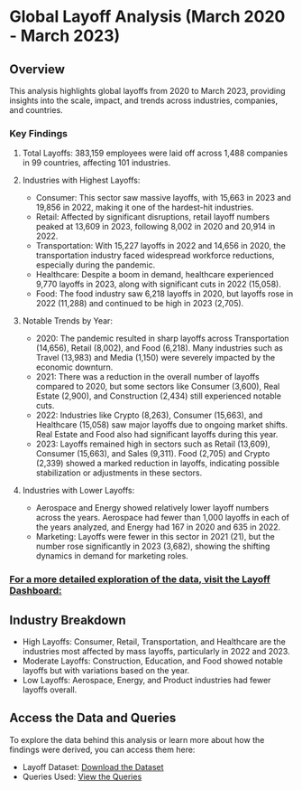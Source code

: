 # Global Layoff Analysis (March 2020 - March 2023)
## Overview
This analysis highlights global layoffs from 2020 to March 2023, providing insights into the scale, impact, and trends across industries, companies, and countries.
### Key Findings
   
   1. Total Layoffs: 383,159 employees were laid off across 1,488 companies in 99 countries, affecting 101 industries.
      
   2. Industries with Highest Layoffs:


       * Consumer: This sector saw massive layoffs, with 15,663 in 2023 and 19,856 in 2022, making it one of the hardest-hit industries.
      * Retail: Affected by significant disruptions, retail layoff numbers peaked at 13,609 in 2023, following 8,002 in 2020 and 20,914 in 2022.
      * Transportation: With 15,227 layoffs in 2022 and 14,656 in 2020, the transportation industry faced widespread workforce reductions, especially during the pandemic.
      * Healthcare: Despite a boom in demand, healthcare experienced 9,770 layoffs in 2023, along with significant cuts in 2022 (15,058).
      * Food: The food industry saw 6,218 layoffs in 2020, but layoffs rose in 2022 (11,288) and continued to be high in 2023 (2,705).
        
   4. Notable Trends by Year:
      

      * 2020: The pandemic resulted in sharp layoffs across Transportation (14,656), Retail (8,002), and Food (6,218). Many industries such as Travel (13,983) and Media (1,150) were severely impacted by the economic downturn.
      * 2021: There was a reduction in the overall number of layoffs compared to 2020, but some sectors like Consumer (3,600), Real Estate (2,900), and Construction (2,434) still experienced notable cuts.
      * 2022: Industries like Crypto (8,263), Consumer (15,663), and Healthcare (15,058) saw major layoffs due to ongoing market shifts. Real Estate and Food also had significant layoffs during this year.
      * 2023: Layoffs remained high in sectors such as Retail (13,609), Consumer (15,663), and Sales (9,311). Food (2,705) and Crypto (2,339) showed a marked reduction in layoffs, indicating possible stabilization or adjustments in these sectors.

   6. Industries with Lower Layoffs:


       * Aerospace and Energy showed relatively lower layoff numbers across the years. Aerospace had fewer than 1,000 layoffs in each of the years analyzed, and Energy had 167 in 2020 and 635 in 2022.
      * Marketing: Layoffs were fewer in this sector in 2021 (21), but the number rose significantly in 2023 (3,682), showing the shifting dynamics in demand for marketing roles.

### [For a more detailed exploration of the data, visit the Layoff Dashboard:](https://app.powerbi.com/view?r=eyJrIjoiMTQ1N2FjOTAtZWJlNS00ODQzLTgzMzEtOWNiNDBhZDgyMTFlIiwidCI6IjBmNmY2NGI0LTgwNDEtNGU0MC1iYTEyLWRkYjRkN2QyNWM5ZSJ9&pageName=8b36388b30a81c044a17)

## Industry Breakdown
   * High Layoffs: Consumer, Retail, Transportation, and Healthcare are the industries most affected by mass layoffs, particularly in 2022 and 2023.
   * Moderate Layoffs: Construction, Education, and Food showed notable layoffs but with variations based on the year.
   * Low Layoffs: Aerospace, Energy, and Product industries had fewer layoffs overall.
## Access the Data and Queries
   
   To explore the data behind this analysis or learn more about how the findings were derived, you can access them here:
      
   * Layoff Dataset: [Download the Dataset](https://github.com/rohithmx11/PortfolioProjects/tree/main/dataset)
   * Queries Used: [View the Queries](https://github.com/rohithmx11/PortfolioProjects/tree/main/SQL%20Queries)
     
